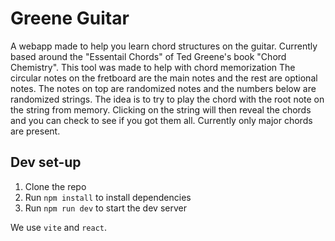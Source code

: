 # Greene Guitar
A webapp made to help you learn chord structures on the guitar. Currently based around the "Essentail Chords" of Ted Greene's book "Chord Chemistry".
This tool was made to help with chord memorization The circular notes on the fretboard are the main notes and the rest are optional notes. The notes on top are randomized notes and the numbers below are randomized strings. The idea is to try to play the chord with the root note on the string from memory. Clicking on the string will then reveal the chords and you can check to see if you got them all. Currently only major chords are present.

## Dev set-up
1. Clone the repo
2. Run `npm install` to install dependencies
3. Run `npm run dev` to start the dev server

We use `vite` and `react`.